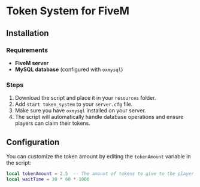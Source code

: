 # Token System for FiveM

## Installation

### Requirements
- **FiveM server**
- **MySQL database** (configured with `oxmysql`)

### Steps
1. Download the script and place it in your `resources` folder.
2. Add `start token_system` to your `server.cfg` file.
3. Make sure you have `oxmysql` installed on your server.
4. The script will automatically handle database operations and ensure players can claim their tokens.

## Configuration
You can customize the token amount by editing the `tokenAmount` variable in the script:

```lua
local tokenAmount = 2.5  -- The amount of tokens to give to the player
local waitTime = 30 * 60 * 1000  


